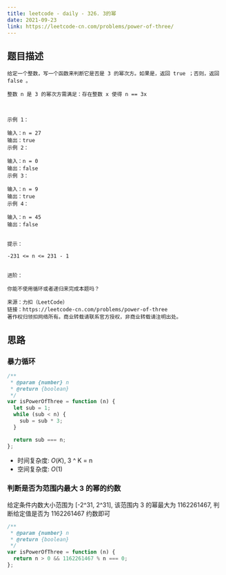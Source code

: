 ```yaml
---
title: leetcode - daily - 326. 3的幂
date: 2021-09-23
link: https://leetcode-cn.com/problems/power-of-three/
---
```


## 题目描述

```
给定一个整数，写一个函数来判断它是否是 3 的幂次方。如果是，返回 true ；否则，返回 false 。

整数 n 是 3 的幂次方需满足：存在整数 x 使得 n == 3x

 

示例 1：

输入：n = 27
输出：true
示例 2：

输入：n = 0
输出：false
示例 3：

输入：n = 9
输出：true
示例 4：

输入：n = 45
输出：false
 

提示：

-231 <= n <= 231 - 1
 

进阶：

你能不使用循环或者递归来完成本题吗？

来源：力扣（LeetCode）
链接：https://leetcode-cn.com/problems/power-of-three
著作权归领扣网络所有。商业转载请联系官方授权，非商业转载请注明出处。
```

## 思路

### 暴力循环

```js
/**
 * @param {number} n
 * @return {boolean}
 */
var isPowerOfThree = function (n) {
  let sub = 1;
  while (sub < n) {
    sub = sub * 3;
  }

  return sub === n;
};
```

- 时间复杂度: $O(K)$, 3 ^ K = n
- 空间复杂度: $O(1)$

### 判断是否为范围内最大 3 的幂的约数

给定条件内数大小范围为 [-2^31, 2^31], 该范围内 3 的幂最大为 1162261467, 判断给定值是否为 1162261467 约数即可

```js
/**
 * @param {number} n
 * @return {boolean}
 */
var isPowerOfThree = function (n) {
  return n > 0 && 1162261467 % n === 0;
};
```
